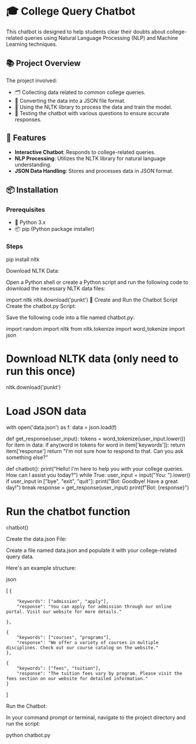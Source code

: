 # 🎓 College Query Chatbot

This chatbot is designed to help students clear their doubts about college-related queries using Natural Language Processing (NLP) and Machine Learning techniques.

## 📚 Project Overview

The project involved:
- 🗂️ Collecting data related to common college queries.
- 📝 Converting the data into a JSON file format.
- 🤖 Using the NLTK library to process the data and train the model.
- 🧪 Testing the chatbot with various questions to ensure accurate responses.

## 🚀 Features

- **Interactive Chatbot**: Responds to college-related queries.
- **NLP Processing**: Utilizes the NLTK library for natural language understanding.
- **JSON Data Handling**: Stores and processes data in JSON format.

## 📦 Installation

### Prerequisites

- 🐍 Python 3.x
- 📦 pip (Python package installer)

### Steps

pip install nltk

Download NLTK Data:

Open a Python shell or create a Python script and run the following code to download the necessary NLTK data files:


import nltk
nltk.download('punkt')
📝 Create and Run the Chatbot Script
Create the chatbot.py Script:

Save the following code into a file named chatbot.py:

import random
import nltk
from nltk.tokenize import word_tokenize
import json

# Download NLTK data (only need to run this once)
nltk.download('punkt')


# Load JSON data
with open('data.json') as f:
    data = json.load(f)

def get_response(user_input):
    tokens = word_tokenize(user_input.lower())
    for item in data:
        if any(word in tokens for word in item['keywords']):
            return item['response']
    return "I'm not sure how to respond to that. Can you ask something else?"

def chatbot():
    print("Hello! I'm here to help you with your college queries. How can I assist you today?")
    while True:
        user_input = input("You: ").lower()
        if user_input in ["bye", "exit", "quit"]:
            print("Bot: Goodbye! Have a great day!")
            break
        response = get_response(user_input)
        print(f"Bot: {response}")

# Run the chatbot function

chatbot()

Create the data.json File:

Create a file named data.json and populate it with your college-related query data.

Here's an example structure:

json


[
    {
    
        "keywords": ["admission", "apply"],
        "response": "You can apply for admission through our online portal. Visit our website for more details."
        
    },
    
    {
        "keywords": ["courses", "programs"],
        "response": "We offer a variety of courses in multiple disciplines. Check out our course catalog on the website."
    },
    
    {
        "keywords": ["fees", "tuition"],
        "response": "The tuition fees vary by program. Please visit the fees section on our website for detailed information."
    }
]

Run the Chatbot:

In your command prompt or terminal, navigate to the project directory and run the script:

python chatbot.py
